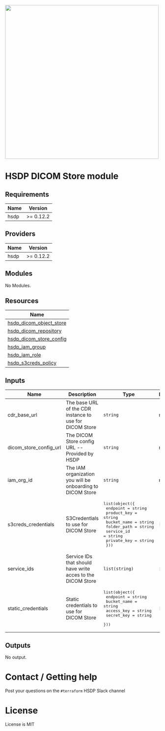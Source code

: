 <img src="https://cdn.rawgit.com/hashicorp/terraform-website/master/content/source/assets/images/logo-hashicorp.svg" width="500px">

# HSDP DICOM Store module

## Requirements

| Name | Version |
|------|---------|
| hsdp | >= 0.12.2 |

## Providers

| Name | Version |
|------|---------|
| hsdp | >= 0.12.2 |

## Modules

No Modules.

## Resources

| Name |
|------|
| [hsdp_dicom_object_store](https://registry.terraform.io/providers/philips-software/hsdp/0.12.2/docs/resources/dicom_object_store) |
| [hsdp_dicom_repository](https://registry.terraform.io/providers/philips-software/hsdp/0.12.2/docs/resources/dicom_repository) |
| [hsdp_dicom_store_config](https://registry.terraform.io/providers/philips-software/hsdp/0.12.2/docs/resources/dicom_store_config) |
| [hsdp_iam_group](https://registry.terraform.io/providers/philips-software/hsdp/0.12.2/docs/resources/iam_group) |
| [hsdp_iam_role](https://registry.terraform.io/providers/philips-software/hsdp/0.12.2/docs/resources/iam_role) |
| [hsdp_s3creds_policy](https://registry.terraform.io/providers/philips-software/hsdp/0.12.2/docs/resources/s3creds_policy) |

## Inputs

| Name | Description | Type | Default | Required |
|------|-------------|------|---------|:--------:|
| cdr\_base\_url | The base URL of the CDR instance to use for DICOM Store | `string` | n/a | yes |
| dicom\_store\_config\_url | The DICOM Store config URL -- Provided by HSDP | `string` | n/a | yes |
| iam\_org\_id | The IAM organization you will be onboarding to DICOM Store | `string` | n/a | yes |
| s3creds\_credentials | S3Credentials to use for DICOM Store | <pre>list(object({<br>    endpoint    = string<br>    product_key = string<br>    bucket_name = string<br>    folder_path = string<br>    service_id  = string<br>    private_key = string<br>  }))</pre> | `[]` | no |
| service\_ids | Service IDs that should have write acces to the DICOM Store | `list(string)` | `[]` | no |
| static\_credentials | Static credentials to use for DICOM Store | <pre>list(object({<br>    endpoint    = string<br>    bucket_name = string<br>    access_key  = string<br>    secret_key  = string<br>  }))</pre> | `[]` | no |

## Outputs

No output.

# Contact / Getting help

Post your questions on the `#terraform` HSDP Slack channel

# License

License is MIT
